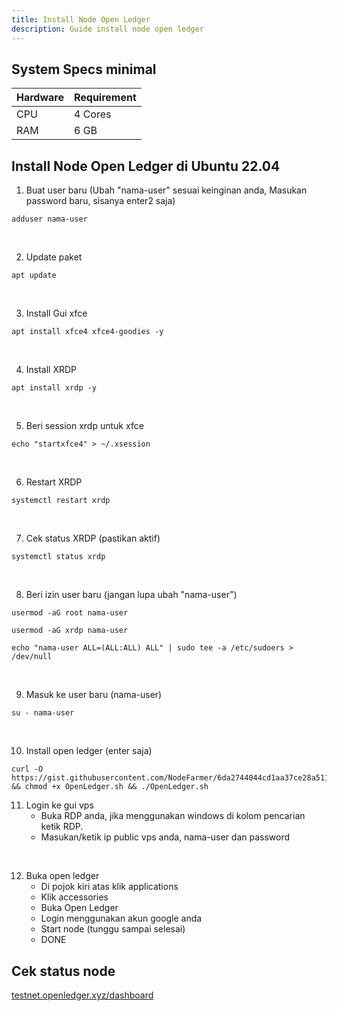 ```yaml
---
title: Install Node Open Ledger
description: Guide install node open ledger
---
```


## System Specs minimal
| Hardware    |	Requirement|
|-------------|--------------|
| CPU	        | 4 Cores      |
| RAM	        | 6 GB         |



## Install Node Open Ledger di Ubuntu 22.04
1. Buat user baru (Ubah "nama-user" sesuai keinginan anda, Masukan password baru, sisanya enter2 saja)

```
adduser nama-user
```
</br>

2. Update paket

```
apt update
```
</br>

3. Install Gui xfce

```
apt install xfce4 xfce4-goodies -y
```
</br>

4. Install XRDP

```
apt install xrdp -y
```
</br>

5. Beri session xrdp untuk xfce

```
echo "startxfce4" > ~/.xsession
```
</br>

6. Restart XRDP

```
systemctl restart xrdp
```
</br>

7. Cek status XRDP (pastikan aktif)

```
systemctl status xrdp
```
</br>

8. Beri izin user baru (jangan lupa ubah "nama-user")

```
usermod -aG root nama-user
```

```
usermod -aG xrdp nama-user
```

```
echo "nama-user ALL=(ALL:ALL) ALL" | sudo tee -a /etc/sudoers > /dev/null
```
</br>

9. Masuk ke user baru (nama-user)

```
su - nama-user
```
</br>

10. Install open ledger (enter saja)

```
curl -O https://gist.githubusercontent.com/NodeFarmer/6da2744044cd1aa37ce28a511259e3f0/raw/OpenLedger.sh && chmod +x OpenLedger.sh && ./OpenLedger.sh
```

11. Login ke gui vps
    - Buka RDP anda, jika menggunakan windows di kolom pencarian ketik RDP.  
    - Masukan/ketik ip public vps anda, nama-user dan password
</br>

12. Buka open ledger
    - Di pojok kiri atas klik applications
    - Klik accessories
    - Buka Open Ledger
    - Login menggunakan akun google anda
    - Start node (tunggu sampai selesai)
    - DONE

## Cek status node
<a href="https://testnet.openledger.xyz/dashboard" target="_blank" rel="noopener noreferrer">testnet.openledger.xyz/dashboard</a>